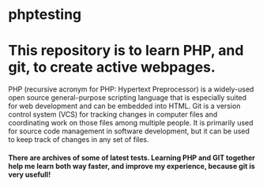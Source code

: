 # phptesting
<h1> This repository is to learn PHP, and git, to create active webpages. </h1>
<p> PHP (recursive acronym for PHP: Hypertext Preprocessor) is a widely-used open source general-purpose scripting language that is especially suited for web development and can be embedded into HTML. Git is a version control system (VCS) for tracking changes in computer files and coordinating work on those files among multiple people. It is primarily used for source code management in software development, but it can be used to keep track of changes in any set of files.</p>
<h4> There are archives of some of latest tests. Learning PHP and GIT together help me learn both way faster, and improve my experience, because git is very usefull! </h4>